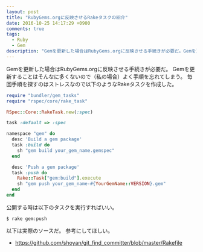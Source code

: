 ```yaml
---
layout: post
title: "RubyGems.orgに反映させるRakeタスクの紹介"
date: 2016-10-25 14:17:29 +0900
comments: true
tags: 
  - Ruby 
  - Gem
description: "Gemを更新した場合はRubyGems.orgに反映させる手続きが必要だ。Gemを更新することはそんなに多くないので（私の場合）よく手順を忘れてしまう。毎回手順を探すのはストレスなので以下のようなRakeタスクを作成した。"
---
```


Gemを更新した場合はRubyGems.orgに反映させる手続きが必要だ。
Gemを更新することはそんなに多くないので（私の場合）よく手順を忘れてしまう。
毎回手順を探すのはストレスなので以下のようなRakeタスクを作成した。

```ruby
require "bundler/gem_tasks"
require "rspec/core/rake_task"

RSpec::Core::RakeTask.new(:spec)

task :default => :spec

namespace "gem" do
  desc 'Build a gem package'
  task :build do
    sh "gem build your_gem_name.gemspec"
  end

  desc 'Push a gem package'
  task :push do
    Rake::Task["gem:build"].execute
    sh "gem push your_gem_name-#{YourGemName::VERSION}.gem"
  end
end
```

公開する時は以下のタスクを実行すればいい。

```
$ rake gem:push
```

以下は実際のソースだ。
参考にしてほしい。

- https://github.com/shoyan/git_find_committer/blob/master/Rakefile
